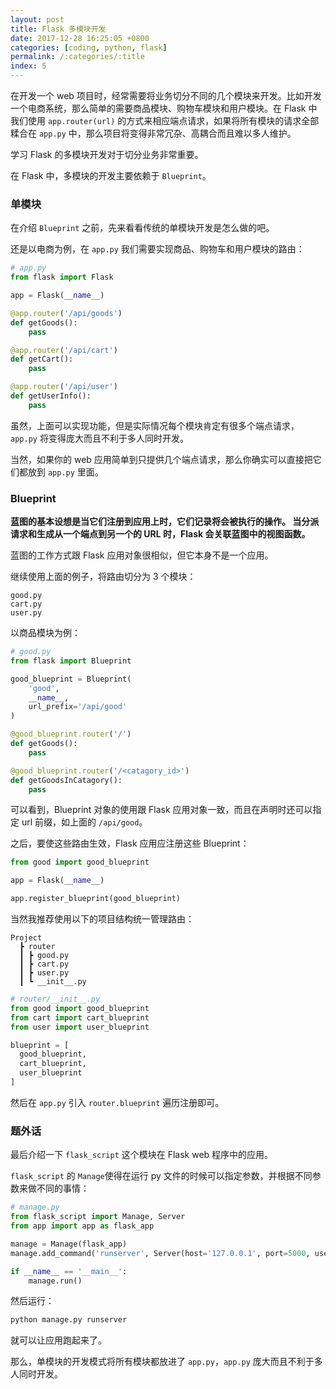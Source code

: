 ```yaml
---
layout: post
title: Flask 多模块开发
date: 2017-12-28 16:25:05 +0800
categories: [coding, python, flask]
permalink: /:categories/:title
index: 5
---
```


在开发一个 web 项目时，经常需要将业务切分不同的几个模块来开发。比如开发一个电商系统，那么简单的需要商品模块、购物车模块和用户模块。在 Flask 中我们使用 `app.router(url)` 的方式来相应端点请求，如果将所有模块的请求全部糅合在 `app.py` 中，那么项目将变得非常冗杂、高耦合而且难以多人维护。

学习 Flask 的多模块开发对于切分业务非常重要。

在 Flask 中，多模块的开发主要依赖于 `Blueprint`。

### 单模块

在介绍 `Blueprint` 之前，先来看看传统的单模块开发是怎么做的吧。

还是以电商为例，在 `app.py` 我们需要实现商品、购物车和用户模块的路由：

```python
# app.py
from flask import Flask

app = Flask(__name__)

@app.router('/api/goods')
def getGoods():
  	pass

@app.router('/api/cart')
def getCart():
  	pass

@app.router('/api/user')
def getUserInfo():
  	pass
```

虽然，上面可以实现功能，但是实际情况每个模块肯定有很多个端点请求，`app.py` 将变得庞大而且不利于多人同时开发。

当然，如果你的 web 应用简单到只提供几个端点请求，那么你确实可以直接把它们都放到 `app.py` 里面。

### Blueprint

**蓝图的基本设想是当它们注册到应用上时，它们记录将会被执行的操作。 当分派请求和生成从一个端点到另一个的 URL 时，Flask 会关联蓝图中的视图函数。**

蓝图的工作方式跟 Flask 应用对象很相似，但它本身不是一个应用。

继续使用上面的例子，将路由切分为 3 个模块：

```
good.py
cart.py
user.py
```

以商品模块为例：

```python
# good.py
from flask import Blueprint

good_blueprint = Blueprint(
	'good',
  	__name__,
  	url_prefix='/api/good'
)

@good_blueprint.router('/')
def getGoods():
  	pass

@good_blueprint.router('/<catagory_id>')
def getGoodsInCatagory():
  	pass
```

可以看到，Blueprint 对象的使用跟 Flask 应用对象一致，而且在声明时还可以指定 url 前缀，如上面的 `/api/good`。

之后，要使这些路由生效，Flask 应用应注册这些 Blueprint：

```python
from good import good_blueprint

app = Flask(__name__)

app.register_blueprint(good_blueprint)
```

当然我推荐使用以下的项目结构统一管理路由：

```
Project
  ┣ router
  ┃ ┣ good.py
  ┃ ┣ cart.py
  ┃ ┣ user.py
  ┃ ┗ __init__.py
```

```python
# router/__init__.py
from good import good_blueprint
from cart import cart_blueprint
from user import user_blueprint

blueprint = [
  good_blueprint, 
  cart_blueprint, 
  user_blueprint
]
```

然后在 `app.py` 引入 `router.blueprint` 遍历注册即可。

### 题外话

最后介绍一下 `flask_script` 这个模块在 Flask web 程序中的应用。

`flask_script` 的 `Manage`使得在运行 py 文件的时候可以指定参数，并根据不同参数来做不同的事情：

```python
# manage.py
from flask_script import Manage, Server
from app import app as flask_app

manage = Manage(flask_app)
manage.add_command('runserver', Server(host='127.0.0.1', port=5000, use_debugger=True))

if __name__ == '__main__':
  	manage.run()
```

然后运行：

```bash
python manage.py runserver
```

就可以让应用跑起来了。

那么，单模块的开发模式将所有模块都放进了 `app.py`，`app.py` 庞大而且不利于多人同时开发。
